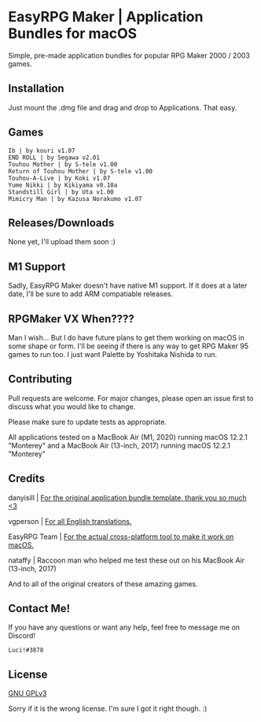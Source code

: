 # EasyRPG Maker | Application Bundles for macOS 

Simple, pre-made application bundles for popular RPG Maker 2000 / 2003 games. 

## Installation

Just mount the .dmg file and drag and drop to Applications. That easy. 

## Games

```
Ib | by kouri v1.07
END ROLL | by Segawa v2.01
Touhou Mother | by S-tele v1.00
Return of Touhou Mother | by S-tele v1.00
Touhou-A-Live | by Koki v1.07
Yume Nikki | by Kikiyama v0.10a 
Standstill Girl | by Uta v1.00
Mimicry Man | by Kazusa Norakumo v1.07
```

## Releases/Downloads

None yet, I'll upload them soon :)

## M1 Support

Sadly, EasyRPG Maker doesn't have native M1 support. 
If it does at a later date, I'll be sure to add ARM compatiable releases. 

## RPGMaker VX When????

Man I wish...
But I do have future plans to get them working on macOS in some shape or form.
I'll be seeing if there is any way to get RPG Maker 95 games to run too. I just want Palette by Yoshitaka Nishida to run. 

## Contributing
Pull requests are welcome. For major changes, please open an issue first to discuss what you would like to change.

Please make sure to update tests as appropriate.

All applications tested on a MacBook Air (M1, 2020) running macOS 12.2.1 "Monterey" and a MacBook Air (13-inch, 2017) running macOS 12.2.1 "Monterey" 

## Credits

danyisill | [For the original application bundle template, thank you so much <3](https://github.com/danyisill/easyrpg-macbundles)

vgperson | [For all English translations.](https://www.vgperson.com/games/)

EasyRPG Team | [For the actual cross-platform tool to make it work on macOS.](https://easyrpg.org/)

nataffy | Raccoon man who helped me test these out on his MacBook Air (13-inch, 2017)

And to all of the original creators of these amazing games. 

## Contact Me!

If you have any questions or want any help, feel free to message me on Discord!

```Luci!#3878```

## License
[GNU GPLv3](https://choosealicense.com/licenses/gpl-3.0/)

Sorry if it is the wrong license. I'm sure I got it right though. :)
